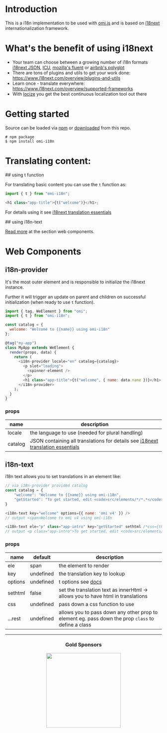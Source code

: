 # Introduction

This is a i18n implementation to be used with [omi.js](https://github.com/Tencent/omi/blob/master/packages/omi-element-ui/src/omi-element-ui/el-radio/index.js) and is based on [i18next](https://www.i18next.com) internationalization framework.

# What's the benefit of using i18next

- Your team can choose between a growing number of i18n formats [i18next JSON](https://www.i18next.com/misc/json-format), [ICU](https://github.com/i18next/i18next-icu), [mozilla's fluent](https://github.com/i18next/i18next-fluent) or [airbnb's polyglot](https://github.com/i18next/i18next-polyglot)
- There are tons of plugins and utils to get your work done: https://www.i18next.com/overview/plugins-and-utils
- Learn once - translate everywhere: https://www.i18next.com/overview/supported-frameworks
- With [locize](https://locize.com) you get the best continuous localization tool out there

# Getting started

Source can be loaded via [npm](https://www.npmjs.com/package/omi-i18n) or [downloaded](https://github.com/i18next/omi-i18n/blob/master/omi-i18n.min.js) from this repo.

```
# npm package
$ npm install omi-i18n
```

# Translating content:

## using t function

For translating basic content you can use the `t` function as:

```js
import { t } from "omi-i18n";

<h1 class="app-title">{t("welcome")}</h1>;
```

For details using it see [i18next translation essentials](https://www.i18next.com/)

## using i18n-text

[Read more](https://github.com/i18next/omi-i18n#i18n-text) at the section web components.

# Web Components

## i18n-provider

It's the most outer element and is responsible to initialize the i18next instance.

Further it will trigger an update on parent and children on successful initialization (when ready to use `t` function).

```js
import { tag, WeElement } from "omi";
import { t } from "omi-i18n";

const catalog = {
  welcome: "Welcome to {{name}} using omi-i18n"
};

@tag("my-app")
class MyApp extends WeElement {
  render(props, data) {
    return (
      <i18n-provider locale="en" catalog={catalog}>
        <p slot="loading">
          <spinner-element />
        </p>
        <h1 class="app-title">{t("welcome", { name: data.name })}</h1>
      </i18n-provider>
    );
  }
}
```

### props

| name | description |
| ------------- | ------------- |
| locale | the language to use (needed for plural handling) |
| catalog | JSON containing all translations for details see [i18next translation essentials](https://www.i18next.com/) |

## i18n-text

i18n text allows you to set translations in an element like:

```js
// via i18n-provider provided catalog
const catalog = {
	"welcome": "Welcome to {{name}} using omi-i18n",
	"getStarted": "To get started, edit <code>src/elements/*/*.*</code> and save to reload."
}

<i18n-text key="welcome" options={{ name: 'omi v4' }} />
// output <span>Welcome to omi v4 using omi-i18n

<i18n-text ele="p" class="app-intro" key="getStarted" sethtml /*css={this.css}*/ />
// output <p class="app-intro">To get started, edit <code>src/elements/*/*.*</code> and save to reload.</p>
```

### props



| name | default | description |
| ------------- | ------------- | ------------- |
| ele | span | the element to render |
| key | undefined | the translation key to lookup |
| options | undefined | t options see [docs](https://www.i18next.com/translation-function/essentials#overview-options) |
| sethtml | false | set the translation text as innerHtml -> allows you to have html in translations |
| css | undefined | pass down a css function to use |
| ...rest | undefined | allows you to pass down any other prop to element eg. pass down the prop `class` to define a class |

---

<h3 align="center">Gold Sponsors</h3>

<p align="center">
  <a href="https://locize.com/" target="_blank">
    <img src="https://raw.githubusercontent.com/i18next/i18next/master/assets/locize_sponsor_240.gif" width="240px">
  </a>
</p>
